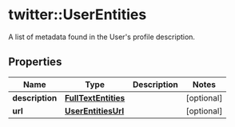 # twitter::UserEntities

A list of metadata found in the User's profile description.

## Properties
Name | Type | Description | Notes
------------ | ------------- | ------------- | -------------
**description** | [**FullTextEntities**](FullTextEntities.md) |  | [optional] 
**url** | [**UserEntitiesUrl**](User_entities_url.md) |  | [optional] 


